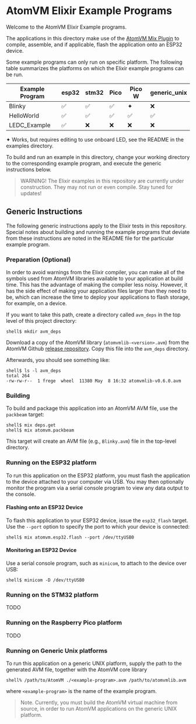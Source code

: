 
# AtomVM Elixir Example Programs

Welcome to the AtomVM Elixir Example programs.

The applications in this directory make use of the [AtomVM Mix Plugin](https://github.com/atomvm/ExAtomVM) to compile, assemble, and if applicable, flash the application onto an ESP32 device.

Some example programs can only run on specific platform.  The following table summarizes the platforms on which the Elixir example programs can be run.

| Example Program | esp32 | stm32 | Pico | Pico W | generic_unix |
|-----------------|-------|-------|------|--------|--------------|
| Blinky          | ✅ | ✅ | ✅ | ✦ | ❌ |
| HelloWorld      | ✅ | ✅ | ✅ | ✅ | ✅ |
| LEDC_Example    | ✅ | ❌ | ❌ | ❌ | ❌ |

✦ Works, but requires editing to use onboard LED, see the README in the examples directory.

To build and run an example in this directory, change your working directory to the corresponding example program, and execute the generic instructions below.

> WARNING!  The Elixir examples in this repository are currently under construction.  They may not run or even compile.  Stay tuned for updates!

## Generic Instructions

The following generic instructions apply to the Elixir tests in this repository.  Special notes about building and running the example programs that deviate from these instructions are noted in the README file for the particular example program.

### Preparation (Optional)

In order to avoid warnings from the Elixir compiler, you can make all of the symbols used from AtomVM libraries available to your application at build time.  This has the advantage of making the compiler less noisy.  However, it has the side effect of making your application files larger than they need to be, which can increase the time to deploy your applications to flash storage, for example, on a device.

If you want to take this path, create a directory called `avm_deps` in the top level of this project directory:

    shell$ mkdir avm_deps

Download a copy of the AtomVM library (`atomvmlib-<version>.avm`) from the AtomVM Github [release repository](https://github.com/atomvm/AtomVM/releases/).  Copy this file into the `avm_deps` directory.

Afterwards, you should see something like:

    shell$ ls -l avm_deps
    total 264
    -rw-rw-r--  1 frege  wheel  11380 May  8 16:32 atomvmlib-v0.6.0.avm

### Building

To build and package this application into an AtomVM AVM file, use the `packbeam` target:

    shell$ mix deps.get
    shell$ mix atomvm.packbeam

This target will create an AVM file (e.g., `Blinky.avm`) file in the top-level directory.

### Running on the ESP32 platform

To run this application on the ESP32 platform, you must flash the application to the device attached to your computer via USB.  You may then optionally monitor the program via a serial console program to view any data output to the console.

#### Flashing onto an ESP32 Device

To flash this application to your ESP32 device, issue the `esp32_flash` target.  Use the `--port` option to specify the port to which your device is connected:

    shell$ mix atomvm.esp32.flash --port /dev/ttyUSB0

#### Monitoring an ESP32 Device

Use a serial console program, such as `minicom`, to attach to the device over USB:

    shell$ minicom -D /dev/ttyUSB0

### Running on the STM32 platform

TODO

### Running on the Raspberry Pico platform

TODO

### Running on Generic Unix platforms

To run this application on a generic UNIX platform, supply the path to the generated AVM file, together with the AtomVM core library

    shell% /path/to/AtomVM ./<example-program>.avm /path/to/atomvmlib.avm

where `<example-program>` is the name of the example program.

> Note.  Currently, you must build the AtomVM virtual machine from source, in order to run AtomVM applications on the generic UNIX platform.
